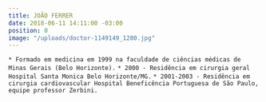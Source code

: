 ```yaml
---
title: JOÃO FERRER
date: 2018-06-11 14:11:00 -03:00
position: 0
image: "/uploads/doctor-1149149_1280.jpg"
---
```


`* Formado em medicina em 1999 na faculdade de ciências médicas de Minas Gerais (Belo Horizonte).`
`* 2000 - Residência em cirurgia geral Hospital Santa Monica Belo Horizonte/MG.`
`* 2001-2003 - Residência em cirurgia cardiovascular Hospital Beneficência Portuguesa de São Paulo, equipe professor Zerbini.`